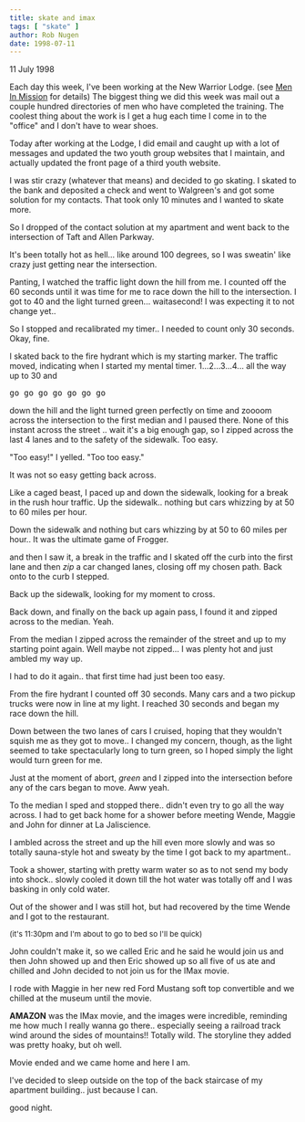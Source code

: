 ```yaml
---
title: skate and imax
tags: [ "skate" ]
author: Rob Nugen
date: 1998-07-11
---
```


<title>Skate and IMax</title>

<p class=date>11 July 1998</p>

<p>Each day this week, I've been working at the New Warrior Lodge.  (see <a href="http://Nottingham.com/warrior/">Men In Mission</a> for details) The biggest thing we did this week was mail out a couple hundred directories of men who have completed the training.  The coolest thing about the work is I get a hug each time I come in to the "office" and I don't have to wear shoes.

<p>Today after working at the Lodge, I did email and caught up with a lot of messages and updated the two youth group websites that I maintain, and actually updated the front page of a third youth website.

<p>I was stir crazy (whatever that means) and decided to go skating. I skated to the bank and deposited a check and went to Walgreen's and got some solution for my contacts. That took only 10 minutes and I wanted to skate more.

<p>So I dropped of the contact solution at my apartment and went back to the intersection of Taft and Allen Parkway.

<p>It's been totally hot as hell... like around 100 degrees, so I was sweatin' like crazy just getting near the intersection. 

<p>Panting, I watched the traffic light down the hill from me.  I counted off the 60 seconds until it was time for me to race down the hill to the intersection.  I got to 40 and the light turned green...  waitasecond!  I was expecting it to not change yet.. 

<p>So I stopped and recalibrated my timer..  I needed to count only 30 seconds.  Okay, fine.

<p>I skated back to the fire hydrant which is my starting marker. The traffic moved, indicating when I started my mental timer.  1...2...3...4... all the way up to 30 and

<pre>go go go go go go go</pre>

<p>down the hill and the light turned green perfectly on time and zoooom across the intersection to the first median and I paused there. None of this instant across the street ..  wait it's a big enough gap, so I zipped across the last 4 lanes and to the safety of the sidewalk.   Too easy.

<p>"Too easy!" I yelled.  "Too too easy."

<p>It was not so easy getting back across.  

<p>Like a caged beast, I paced up and down the sidewalk, looking for a break in the rush hour traffic.  Up the sidewalk.. nothing but cars whizzing by at 50 to 60 miles per hour.

<p>Down the sidewalk and nothing but cars whizzing by at 50 to 60 miles per hour.. It was the ultimate game of Frogger.

<p>and then I saw it, a break in the traffic and I skated off the curb into the first lane and then <em>zip</em> a car changed lanes, closing off my chosen path.    Back onto to the curb I stepped.

<p>Back up the sidewalk, looking for my moment to cross.  

<p>Back down, and finally on the back up again pass, I found it and zipped across to the median.  Yeah.

<p>From the median I zipped across the remainder of the street  and up to my starting point again.  Well maybe not zipped... I was plenty hot and just ambled my way up.

<p>I had to do it again..  that first time had just been too easy.

<p>From the fire hydrant I counted off 30 seconds.  Many cars and a two pickup trucks were now in line at my light.  I reached 30 seconds and began my race down the hill.  

<p>Down between the two lanes of cars I cruised, hoping that they wouldn't squish me as they got to move.. I changed my concern, though, as the light seemed to take spectacularly long to turn green, so I hoped simply the light would turn green for me.

<p>Just at the moment of abort, <em>green</em> and I zipped into the intersection before any of the cars began to move.  Aww yeah.

<p>To the median I sped and stopped there.. didn't even try to go all the way across.  I had to get back home for a shower before meeting Wende, Maggie and John for dinner at La Jaliscience.

<p>I ambled across the street and up the hill even more slowly and was so totally sauna-style hot and sweaty by the time I got back to my apartment..

<p>Took a shower, starting with pretty warm water so as to not send my body into shock.. slowly cooled it down till the hot water was totally off and I was basking in only cold water.

<p>Out of the shower and I was still hot, but had recovered by the time Wende and I got to the restaurant.

<p><font size=-1>(it's 11:30pm and I'm about to go to bed so I'll be quick)</font>

<p>John couldn't make it, so we called Eric and he said he would join us and then John showed up and then Eric showed up so all five of us ate and chilled and John decided to not join us for the IMax movie.

<p>I rode with Maggie in her new red Ford Mustang soft top convertible and we chilled at the museum until the movie.

<p><b>AMAZON</b> was the IMax movie, and the images were incredible, reminding me how much I really wanna go there.. especially seeing a railroad track wind around the sides of mountains!!  Totally wild.  The storyline they added was pretty hoaky, but oh well.

<p>Movie ended and we came home and here I am.

<p>I've decided to sleep outside on the top of the back staircase of my apartment building.. just because I can.

<p>good night.
</p>
